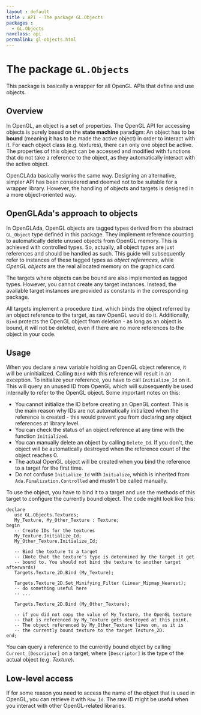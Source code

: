 ```yaml
---
layout : default
title : API - The package GL.Objects
packages :
  - GL.Objects
navclass: api
permalink: gl-objects.html
---
```


# The package `GL.Objects`

This package is basically a wrapper for all OpenGL APIs that define and use objects.

## Overview

In OpenGL, an object is a set of properties. The OpenGL API for accessing objects
is purely based on the __state machine__ paradigm: An object has to be __bound__
(meaning it has to be made the active object) in order to interact with it. For each
object class (e.g. textures), there can only one object be active. The properties
of this object can be accessed and modified with functions that do not take a
reference to the object, as they automatically interact with the active object.

OpenCLAda basically works the same way. Designing an alternative, simpler API has
been considered and deemed not to be suitable for a wrapper library. However, the
handling of objects and targets is designed in a more object-oriented way.

## OpenGLAda's approach to objects

In OpenGLAda, OpenGL objects are tagged types derived from the abstract `GL_Object`
type defined in this package. They implement reference counting to automatically
delete unused objects from OpenGL memory. This is achieved with controlled types.
So, actually, all object types are just references and should be handled as such.
This guide will subsequently refer to instances of these tagged types as
_object references_, while _OpenGL objects_ are the real allocated memory on the
graphics card.

The targets where objects can be bound are also implemented as tagged types.
However, you cannot create any target instances. Instead, the available target
instances are provided as constants in the corresponding package.

All targets implement a procedure `Bind`, which binds the object referred by an
object reference to the target, as raw OpenGL would do it. Additionally, `Bind`
protects the OpenGL object from deletion - as long as an object is bound, it will
not be deleted, even if there are no more references to the object in your code.

## Usage

When you declare a new variable holding an OpenGL object reference, it will
be uninitialized. Calling `Bind` with this reference will result in an exception.
To initialize your reference, you have to call `Initialize_Id` on it. This will
query an unused ID from OpenGL which will subsequently be used internally to refer
to the OpenGL object. Some important notes on this:

 * You cannot initialize the ID before creating an OpenGL context. This is the
   main reason why IDs are not automatically initialized when the reference is
   created - this would prevent you from declaring any object references at
   library level.
 * You can check the status of an object reference at any time with the function
   `Initialized`.
 * You can manually delete an object by calling `Delete_Id`. If you don't, the
   object will be automatically destroyed when the reference count of the
   object reaches 0.
 * The actual OpenGL object will be created when you bind the reference to a
   target for the first time.
 * Do not confuse `Initialize_Id` with `Initialize`, which is inherited from
   `Ada.Finalization.Controlled` and mustn't be called manually.

To use the object, you have to bind it to a target and use the methods of this
target to configure the currently bound object. The code might look like this:

<?prettify lang=ada?>

    declare
       use GL.Objects.Textures;
       My_Texture, My_Other_Texture : Texture;
    begin
       -- Create IDs for the textures
       My_Texture.Initialize_Id;
       My_Other_Texture.Initialize_Id;

       -- Bind the texture to a target
       -- (Note that the texture's type is determined by the target it get
       -- bound to. You should not bind the texture to another target afterwards)
       Targets.Texture_2D.Bind (My_Texture);

       Targets.Texture_2D.Set_Minifying_Filter (Linear_Mipmap_Nearest);
       -- do something useful here
       -- ...

       Targets.Texture_2D.Bind (My_Other_Texture);

       -- if you did not copy the value of My_Texture, the OpenGL texture
       -- that is referenced by My_Texture gets destroyed at this point.
       -- The object referenced by My_Other_Texture lives on, as it is
       -- the currently bound texture to the target Texture_2D.
    end;

You can query a reference to the currently bound object by calling
`Current_[Descriptor]` on a target, where `[Descriptor]` is the type of the
actual object (e.g. _Texture_).

## Low-level access

If for some reason you need to access the name of the object that is used in
OpenGL, you can retrieve it with `Raw_Id`. The raw ID might be useful when
you interact with other OpenGL-related libraries.